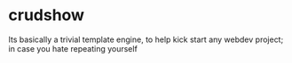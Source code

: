 # crudshow
Its basically a trivial template engine, to help kick start any webdev project; in case you hate repeating yourself
